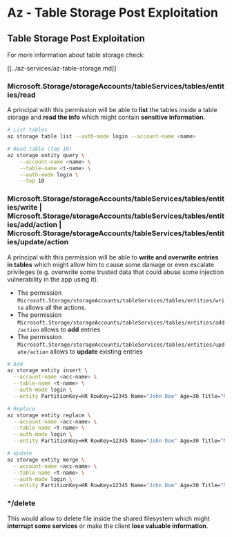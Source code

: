 # Az - Table Storage Post Exploitation

## Table Storage Post Exploitation

For more information about table storage check:

[[../az-services/az-table-storage.md]]

### Microsoft.Storage/storageAccounts/tableServices/tables/entities/read

A principal with this permission will be able to **list** the tables inside a table storage and **read the info** which might contain **sensitive information**.

```bash
# List tables
az storage table list --auth-mode login --account-name <name>

# Read table (top 10)
az storage entity query \
    --account-name <name> \
    --table-name <t-name> \
    --auth-mode login \
    --top 10
```

### Microsoft.Storage/storageAccounts/tableServices/tables/entities/write | Microsoft.Storage/storageAccounts/tableServices/tables/entities/add/action | Microsoft.Storage/storageAccounts/tableServices/tables/entities/update/action

A principal with this permission will be able to **write and overwrite entries in tables** which might allow him to cause some damage or even escalate privileges (e.g. overwrite some trusted data that could abuse some injection vulnerability in the app using it).

- The permission `Microsoft.Storage/storageAccounts/tableServices/tables/entities/write` allows all the actions.
- The permission `Microsoft.Storage/storageAccounts/tableServices/tables/entities/add/action` allows to **add** entries
- The permission `Microsoft.Storage/storageAccounts/tableServices/tables/entities/update/action` allows to **update** existing entries

```bash
# Add
az storage entity insert \
  --account-name <acc-name> \
  --table-name <t-name> \
  --auth-mode login \
  --entity PartitionKey=HR RowKey=12345 Name="John Doe" Age=30 Title="Manager"

# Replace
az storage entity replace \
  --account-name <acc-name> \
  --table-name <t-name> \
  --auth-mode login \
  --entity PartitionKey=HR RowKey=12345 Name="John Doe" Age=30 Title="Manager"

# Update
az storage entity merge \
  --account-name <acc-name> \
  --table-name <t-name> \
  --auth-mode login \
  --entity PartitionKey=HR RowKey=12345 Name="John Doe" Age=30 Title="Manager"
```

### \*/delete

This would allow to delete file inside the shared filesystem which might **interrupt some services** or make the client **lose valuable information**.

